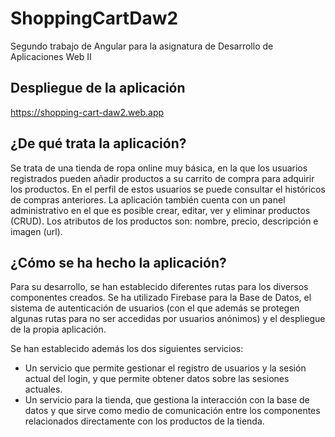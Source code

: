 # ShoppingCartDaw2

Segundo trabajo de Angular para la asignatura de Desarrollo de Aplicaciones Web II

## Despliegue de la aplicación

https://shopping-cart-daw2.web.app

## ¿De qué trata la aplicación?

Se trata de una tienda de ropa online muy básica, en la que los usuarios registrados pueden añadir productos a su carrito de compra para adquirir los productos. En el perfil de estos usuarios se puede consultar el históricos de compras anteriores. La aplicación también cuenta con un panel administrativo en el que es posible crear, editar, ver y eliminar productos (CRUD). Los atributos de los productos son: nombre, precio, descripción e imagen (url).

## ¿Cómo se ha hecho la aplicación?

Para su desarrollo, se han establecido diferentes rutas para los diversos componentes creados. Se ha utilizado Firebase para la Base de Datos, el sistema de autenticación de usuarios (con el que además se protegen algunas rutas para no ser accedidas por usuarios anónimos) y el despliegue de la propia aplicación. 

Se han establecido además los dos siguientes servicios:

- Un servicio que permite gestionar el registro de usuarios y la sesión actual del login, y que permite obtener datos sobre las sesiones actuales.
- Un servicio para la tienda, que gestiona la interacción con la base de datos y que sirve como medio de comunicación entre los componentes relacionados directamente con los productos de la tienda.